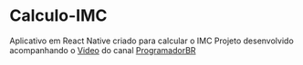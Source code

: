 # Calculo-IMC

Aplicativo em React Native criado para calcular o IMC
Projeto desenvolvido acompanhando o <a href="https://www.youtube.com/watch?v=RdcguVta_bs">Video</a> do canal <a href="https://www.youtube.com/channel/UCrdgeUeCll2QKmqmihIgKBQ">ProgramadorBR</a>

